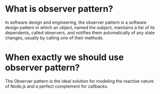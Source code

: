 # What is observer pattern?

In software design and engineering, the observer pattern is a software design pattern in which an object, named the subject, maintains a list of its dependents, called observers, and notifies them automatically of any state changes, usually by calling one of their methods.

# When exactly we should use observer pattern?

The Observer pattern is the ideal solution for modeling the reactive nature of Node.js and a perfect complement for callbacks.
